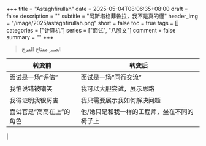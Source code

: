 +++
title = "Astaghfirullah"
date = 2025-05-04T08:06:35+08:00
draft = false
description = ""
subtitle = "阿斯塔格菲鲁拉，我不是真的懂"
header_img = "/image/2025/astaghfirullah.png"
short = false
toc = true
tags = []
categories = ["计算机"]
series = ["面试", "八股文"]
comment = false
summary = ""
+++

> الصبر مفتاح الفرج

| 转变前           | 转变后                    |
| ------------- | ---------------------- |
| 面试是一场“评估”     | 面试是一场“同行交流”            |
| 我怕说错被嘲笑       | 我可以大胆尝试，展示思路           |
| 我得证明我很厉害      | 我只需要展示我如何解决问题          |
| 面试官是“高高在上”的角色 | 他/她只是和我一样的工程师，坐在不同的椅子上 |

 |
